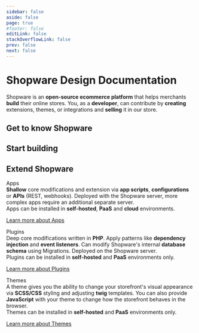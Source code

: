 ```yaml
---
sidebar: false
aside: false
page: true
#footer: false
editLink: false
stackOverflowLink: false
prev: false
next: false
---
```


<div class="unstyled w-full md:max-w-1376px 2xl:px-0 mx-auto">

<div class="my-12 md:my-24">
  <h1 class="text-center accent text-3xl md:text-5xl font-black mb-8 grid font-poppins">Shopware Design Documentation</h1>
  <p class="mx-auto text-center max-w-800px mx-auto text-lg leading-8">
      Shopware is an <b>open-source ecommerce platform</b> that helps merchants <b>build</b> their online stores. You, as a <b>developer</b>, can contribute by <b>creating</b> extensions, themes, or integrations and <b>selling</b> it in our store.
  </p>
</div>

<div class="c-outflow py-20">
<h2 class="text-4xl tracking-wide mb-10 accent isolated">Get to know Shopware</h2>

<div class="grid grid-cols-1 md:grid-cols-2 lg:grid-cols-3 gap-10">

  <SwagCard page="/what-is-shopware.html">
    <template #title>Meteor icon kit</template>
    <template #description>Learn about Meteor icon kit.</template>
  </SwagCard>

  <SwagCard page="https://docs.shopware.com/en/shopware-6-en/getting-started">
    <template #title>Meteor component library</template>
    <template #description>Get to know Meteor component library.</template>
  </SwagCard>

  <SwagCard page="/docs/guides/installation/">
    <template #title>shopware.design</template>
    <template #description>Set up ...</template>
  </SwagCard>

  <SwagCard page="/migrate-to-shopware.html">
    <template #title>Shopware Brand</template>
    <template #description>Shopware Brand ...</template>
  </SwagCard>

</div>
</div>

<div class="my-10 py-10">
<h2 class="text-4xl tracking-wide mb-10 accent isolated">Start building</h2>

<div class="grid grid-cols-1 md:grid-cols-2 gap-10">

  <SwagCard page="/what-is-shopware.html">
    <template #title>Meteor icon kit</template>
    <template #description>Learn about Meteor icon kit.</template>
  </SwagCard>

  <SwagCard page="https://docs.shopware.com/en/shopware-6-en/getting-started">
    <template #title>Meteor component library</template>
    <template #description>Get to know Meteor component library.</template>
  </SwagCard>

  <SwagCard page="/docs/guides/installation/">
    <template #title>shopware.design</template>
    <template #description>Set up ...</template>
  </SwagCard>

  <SwagCard page="/migrate-to-shopware.html">
    <template #title>Shopware Brand</template>
    <template #description>Shopware Brand ...</template>
  </SwagCard>

</div>
</div>

<h2 class="text-4xl tracking-wide mb-10 accent isolated">Extend Shopware</h2>
<div class="grid my-10 p-10 my-10 c-exposed">
    <div class="grid gap-10 md:grid-cols-3 divide-x divide-gray-300">
        <div>
        <div class="font-bold p-2 mb-4 rounded-md bg-gradient-to-r from-blue-500 to-blue-700 text-white text-center">Apps</div>
        <div class="m-2 text-sm leading-6">
        <b>Shallow</b> core modifications and extension via <b>app scripts</b>, <b>configurations</b> or <b>APIs</b> (REST, webhooks). Deployed with the Shopware server, more complex apps require an additional separate server. </div>
        <div class="m-2 text-sm mt-4 leading-6"> Apps can be installed in <b>self-hosted</b>, <b>PaaS</b> and <b>cloud</b> environments. </div>
        <p><a href="/apps/capabilities" class="btn m-2 mt-4 inline-block">Learn more about Apps</a></p>
        </div>
        <div>
        <div class="font-bold p-2 mb-4 rounded-md bg-gradient-to-r from-purple-500 to-purple-700 text-white text-center">Plugins</div>
        <div class="m-2 text-sm leading-6"> Deep core modifications written in <b>PHP</b>. Apply patterns like <b>dependency injection</b> and <b>event listeners</b>. Can modify Shopware's internal <b>database schema</b> using Migrations. Deployed on the Shopware server. </div>
        <div class="m-2 text-sm mt-4 leading-6"> Plugins can be installed in <b>self-hosted</b> and <b>PaaS</b> environments only. </div>
        <p><a href="/plugins/plugin-base-guide" class="btn --subtle m-2 mt-4 inline-block">Learn more about Plugins</a></p>
        </div>
        <div>
        <div class="font-bold p-2 mb-4 rounded-md bg-gradient-to-r from-orange-500 to-orange-700 text-white text-center">Themes</div>
        <div class="m-2 text-sm leading-6"> A theme gives you the ability to change your storefront's visual appearance via <b>SCSS/CSS</b> styling and adjusting <b>twig</b> templates. You can also provide <b>JavaScript</b> with your theme to change how the storefront behaves in the browser.</div>
        <div class="m-2 text-sm mt-4 leading-6"> Themes can be installed in <b>self-hosted</b> and <b>PaaS</b> environments only. </div>
        <p><a href="/docs/guides/plugins/themes/theme-base-guide.html" class="btn --secondary m-2 mt-4 inline-block">Learn more about Themes</a></p>
        </div>
    </div>
</div>

<div class="py-10 my-10 grid lg:grid-cols-2 xl:grid-cols-3 gap-10 items-start">
    <div class="c-border-gradient rounded-md">
        <div class="grid gap-4 rounded-md p-5 --apply-bg">
        </div>
    </div>
    <div class="lg:col-span-2 grid gap-5">
      <PageRef page="/docs/" title="Developer docs" sub="Visit our old documentation here for references" />
      <PageRef page="https://docs.shopware.com/" title="Shopware for users" sub="Successfully launch your online business – Learn how to use Shopware 6 in the documentation." />
      <PageRef page="https://brand.shopware.com/" title="shopware.design" sub="Everything you need to know about our corporate identity and how we express our values." />
    </div>
</div>

</div>
